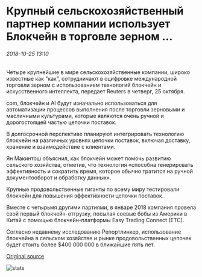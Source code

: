 # Крупный сельскохозяйственный партнер компании использует Блокчейн в торговле зерном ...

###### 2018-10-25 13:10

Четыре крупнейшие в мире сельскохозяйственные компании, широко известные как "как", сотрудничают в оцифровке международной торговли зерном с использованием технологий блокчейн и искусственного интеллекта, передает Reuters в четверг, 25 октября.

com, блокчейн и AI будут изначально использоваться для автоматизации процессов выполнения после торговли зерновыми и масличными культурами, которые являются очень ручной и дорогостоящей частью цепочки поставок.

В долгосрочной перспективе планируют интегрировать технологию блокчейн на различных уровнях цепочки поставок, включая доставку, хранение и взаимодействие с клиентами.

Ян Макинтош объяснил, как блокчейн может помочь развитию сельского хозяйства, отметив, что технология «способна генерировать эффективность и сократить время, которое обычно тратится на ручной документооборот и обработку данных».

Крупные продовольственные гиганты по всему миру тестировали блокчейн для повышения эффективности цепочки поставок.

Вместе с четырьмя другими партиями, в январе 2018 компания провела свой первый блокчейн-отгрузку, посылая соевые бобы из Америки в Китай с помощью блокчейн-платформы Easy Trading Connect (ETC).

Согласно недавнему исследованию Репортлинкер, использование блокчейна в сельском хозяйстве и рынке продовольственных цепочек будет стоить более $400 000 000 в ближайшие пять лет.

[Original source](https://cointelegraph.com/news/major-agriculture-companies-partner-to-use-blockchain-in-grain-trading)

![stats](https://c.statcounter.com/11760860/0/a89fa40b/1/ "stats")